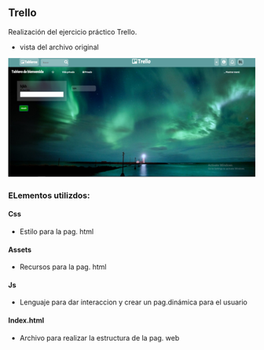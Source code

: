 ## Trello

Realización del ejercicio práctico Trello.

* vista del archivo original


![Trello](assets/images/trello.png)

### ELementos utilizdos:
 
#### Css
 
 * Estilo para la pag. html

#### Assets

 * Recursos para la pag. html

#### Js

 * Lenguaje para dar interaccion y crear un pag.dinámica para el usuario


#### Index.html

 * Archivo para realizar la estructura de la pag. web